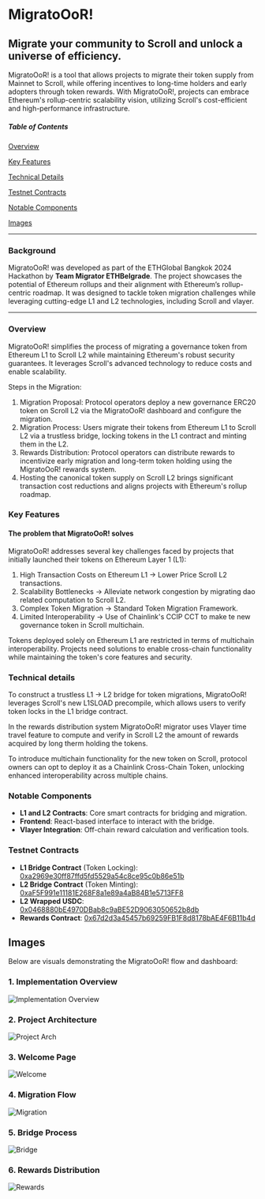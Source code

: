# MigratoOoR!

## Migrate your community to Scroll and unlock a universe of efficiency.

MigratoOoR! is a tool that allows projects to migrate their token supply from Mainnet to Scroll, while offering incentives to long-time holders and early adopters through token rewards. With MigratoOoR!, projects can embrace Ethereum's rollup-centric scalability vision, utilizing Scroll's cost-efficient and high-performance infrastructure.

##### Table of Contents

[Overview](#overview)

[Key Features](#key-features)

[Technical Details](#technical-details)

[Testnet Contracts](#testnet-contracts)

[Notable Components](#notable-components)

[Images](#images)

---

### Background

MigratoOoR! was developed as part of the ETHGlobal Bangkok 2024 Hackathon by **Team Migrator ETHBelgrade**. The project showcases the potential of Ethereum rollups and their alignment with Ethereum’s rollup-centric roadmap. It was designed to tackle token migration challenges while leveraging cutting-edge L1 and L2 technologies, including Scroll and vlayer.

---

### Overview

MigratoOoR! simplifies the process of migrating a governance token from Ethereum L1 to Scroll L2 while maintaining Ethereum's robust security guarantees. It leverages Scroll's advanced technology to reduce costs and enable scalability.

Steps in the Migration:

1. Migration Proposal: Protocol operators deploy a new governance ERC20 token on Scroll L2 via the MigratoOoR! dashboard and configure the migration.
2. Migration Process: Users migrate their tokens from Ethereum L1 to Scroll L2 via a trustless bridge, locking tokens in the L1 contract and minting them in the L2.
3. Rewards Distribution: Protocol operators can distribute rewards to incentivize early migration and long-term token holding using the MigratoOoR! rewards system.
4. Hosting the canonical token supply on Scroll L2 brings significant transaction cost reductions and aligns projects with Ethereum's rollup roadmap.

### Key Features

#### The problem that MigratoOoR! solves

MigratoOoR! addresses several key challenges faced by projects that initially launched their tokens on Ethereum Layer 1 (L1):

1. High Transaction Costs on Ethereum L1 -> Lower Price Scroll L2 transactions.
2. Scalability Bottlenecks -> Alleviate network congestion by migrating dao related computation to Scroll L2.
3. Complex Token Migration -> Standard Token Migration Framework.
4. Limited Interoperability -> Use of Chainlink's CCIP CCT to make te new governance token in Scroll multichain.

Tokens deployed solely on Ethereum L1 are restricted in terms of multichain interoperability. Projects need solutions to enable cross-chain functionality while maintaining the token's core features and security.

### Technical details

To construct a trustless L1 -> L2 bridge for token migrations, MigratoOoR! leverages Scroll's new L1SLOAD precompile, which allows users to verify token locks in the L1 bridge contract.

In the rewards distribution system MigratoOoR! migrator uses Vlayer time travel feature to compute and verify in Scroll L2 the amount of rewards acquired by long therm holding the tokens.

To introduce multichain functionality for the new token on Scroll, protocol owners can opt to deploy it as a Chainlink Cross-Chain Token, unlocking enhanced interoperability across multiple chains.

### Notable Components

- **L1 and L2 Contracts**: Core smart contracts for bridging and migration.
- **Frontend**: React-based interface to interact with the bridge.
- **Vlayer Integration**: Off-chain reward calculation and verification tools.

### Testnet Contracts

- **L1 Bridge Contract** (Token Locking): [0xa2969e30ff87ffd5fd5529a54c8ce95c0b86e51b](https://sepolia.etherscan.io/address/0xa2969e30ff87ffd5fd5529a54c8ce95c0b86e51b)
- **L2 Bridge Contract** (Token Minting): [0xaF5F991e11181E268F8a1e89a4aB84B1e5713FF8](https://l1sload-blockscout.scroll.io/address/0xaF5F991e11181E268F8a1e89a4aB84B1e5713FF8)
- **L2 Wrapped USDC**: [0x0468880bE4970DBab8c9aBE52D9063050652b8db](https://l1sload-blockscout.scroll.io/address/0x0468880bE4970DBab8c9aBE52D9063050652b8db)
- **Rewards Contract**: [0x67d2d3a45457b69259FB1F8d8178bAE4F6B11b4d](https://l1sload-blockscout.scroll.io/address/0x67d2d3a45457b69259FB1F8d8178bAE4F6B11b4d)

## Images

Below are visuals demonstrating the MigratoOoR! flow and dashboard:

### 1. Implementation Overview

![Implementation Overview](https://raw.githubusercontent.com/GianfrancoBazzani/ETHGlobalBKK/refs/heads/main/ressources/implementation.png)

### 2. Project Architecture

![Project Arch](https://raw.githubusercontent.com/GianfrancoBazzani/ETHGlobalBKK/refs/heads/main/ressources/project.png)

### 3. Welcome Page

![Welcome](https://raw.githubusercontent.com/GianfrancoBazzani/ETHGlobalBKK/refs/heads/main/ressources/welcome.png)

### 4. Migration Flow

![Migration](https://raw.githubusercontent.com/GianfrancoBazzani/ETHGlobalBKK/refs/heads/main/ressources/migration_full.png)

### 5. Bridge Process

![Bridge](https://raw.githubusercontent.com/GianfrancoBazzani/ETHGlobalBKK/refs/heads/main/ressources/bridge.png)

### 6. Rewards Distribution

![Rewards](https://raw.githubusercontent.com/GianfrancoBazzani/ETHGlobalBKK/refs/heads/main/ressources/rewards.png)
